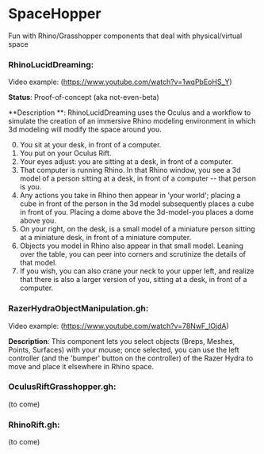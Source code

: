 # SpaceHopper
Fun with Rhino/Grasshopper components that deal with physical/virtual space

### RhinoLucidDreaming:

Video example: (https://www.youtube.com/watch?v=1wqPbEoHS_Y)

**Status**: Proof-of-concept (aka not-even-beta)

**Description **: 
RhinoLucidDreaming uses the Oculus and a workflow to simulate the creation of an immersive Rhino modeling environment in which 3d modeling will modify the space around you.

0. You sit at your desk, in front of a computer.
1. You put on your Oculus Rift. 
2. Your eyes adjust: you are sitting at a desk, in front of a computer. 
3. That computer is running Rhino. In that Rhino window, you see a 3d model of a person sitting at a desk, in front of a computer -- that person is you.
4. Any actions you take in Rhino then appear in 'your world'; placing a cube in front of the person in the 3d model subsequently places a cube in front of you. Placing a dome above the 3d-model-you places a dome above you. 
5. On your right, on the desk, is a small model of a miniature person sitting at a miniature desk, in front of a miniature computer.
6. Objects you model in Rhino also appear in that small model. Leaning over the table, you can peer into corners and scrutinize the details of that model.
7. If you wish, you can also crane your neck to your upper left, and realize that there is also a larger version of you, sitting at a desk, in front of a computer.


### RazerHydraObjectManipulation.gh:

Video example: (https://www.youtube.com/watch?v=78NwF_lOjdA)

**Description**: This component lets you select objects (Breps, Meshes, Points, Surfaces) with your mouse; once selected, you can use the left controller (and the 'bumper' button on the controller) of the Razer Hydra to move and place it elsewhere in Rhino space.

### OculusRiftGrasshopper.gh:

(to come)

### RhinoRift.gh:

(to come)
